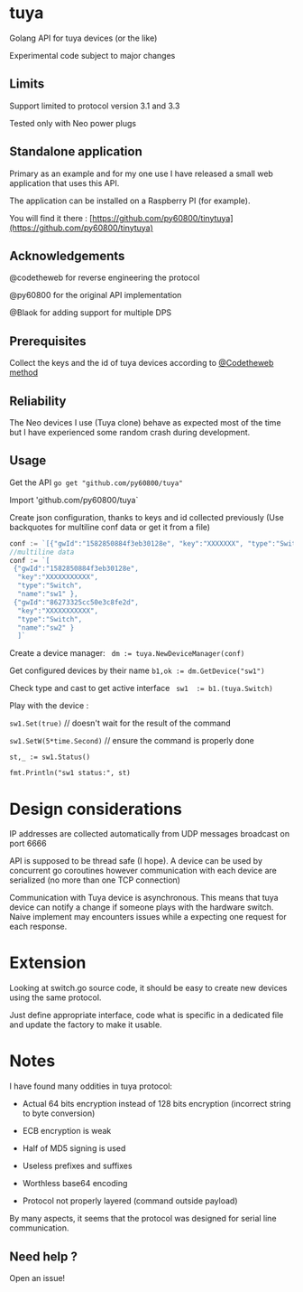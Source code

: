 # tuya
Golang API for tuya devices (or the like)

Experimental code subject to major changes

## Limits
Support limited to protocol version 3.1 and 3.3

Tested only with Neo power plugs

## Standalone application

Primary as an example and for my one use I have released a small web application that uses this API.

The application can be installed on a Raspberry PI (for example).

You will find it there : [https://github.com/py60800/tinytuya](https://github.com/py60800/tinytuya)

## Acknowledgements
@codetheweb for reverse engineering the protocol

@py60800 for the original API implementation

@Blaok for adding support for multiple DPS

## Prerequisites

Collect the keys and the id of tuya devices according to [@Codetheweb method](https://github.com/codetheweb/tuyapi/blob/master/docs/SETUP.md)

## Reliability

The Neo devices I use (Tuya clone) behave as expected most of the time but I have experienced some random crash during development.

## Usage
Get the API `go get "github.com/py60800/tuya"`

Import 'github.com/py60800/tuya`

Create json configuration, thanks to keys and id collected previously (Use backquotes for multiline conf data or get it from a file)

```go
conf := `[{"gwId":"1582850884f3eb30128e", "key":"XXXXXXX", "type":"Switch", "name":"s1"}]`
//multiline data
conf := `[
 {"gwId":"1582850884f3eb30128e", 
  "key":"XXXXXXXXXXX",
  "type":"Switch",
  "name":"sw1" },
 {"gwId":"86273325cc50e3c8fe2d",
  "key":"XXXXXXXXXXX",
  "type":"Switch",
  "name":"sw2" }
  ]`
```

Create a device manager:
` dm := tuya.NewDeviceManager(conf)`

Get configured devices by their name `b1,ok := dm.GetDevice("sw1")`

Check type and cast to get active interface ` sw1  := b1.(tuya.Switch)`

Play with the device :

`sw1.Set(true)`  // doesn't wait for the result of the command

`sw1.SetW(5*time.Second)`  // ensure the command is properly done


`st,_ := sw1.Status()`

`fmt.Println("sw1 status:", st)` 

# Design considerations
IP addresses are collected automatically from UDP messages broadcast on port 6666

API is supposed to be thread safe (I hope). A device can be used by concurrent go coroutines however communication with each device are serialized (no more than one TCP connection)

Communication with Tuya device is asynchronous. This means that tuya device can notify a change if someone plays with the hardware switch. Naive implement may encounters issues while a expecting one request for each response.


# Extension
Looking at switch.go source code, it should be easy to create new devices using the same protocol.

Just define appropriate interface, code what is specific in a dedicated file and update the factory to make it usable.

# Notes


I have found many oddities in tuya protocol:

- Actual 64 bits encryption instead of 128 bits encryption (incorrect string to byte conversion)

- ECB encryption is weak

- Half of MD5 signing is used

- Useless prefixes and suffixes

- Worthless base64 encoding

- Protocol not properly layered (command outside payload)

By many aspects, it seems that the protocol was designed for serial line communication.

## Need help ?

Open an issue!
